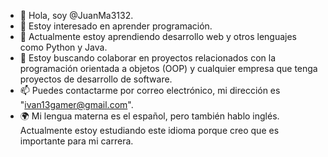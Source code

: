 - 👋 Hola, soy @JuanMa3132.
- 👀 Estoy interesado en aprender programación.
- 🌱 Actualmente estoy aprendiendo desarrollo web y otros lenguajes como Python y Java.
- 💞️ Estoy buscando colaborar en proyectos relacionados con la programación orientada a objetos (OOP) y cualquier empresa que tenga proyectos de desarrollo de software.
- 📫 Puedes contactarme por correo electrónico, mi dirección es "ivan13gamer@gmail.com".
- 🌍 Mi lengua materna es el español, pero también hablo inglés. Actualmente estoy estudiando este idioma porque creo que es importante para mi carrera.

<!---
JuanMa3132/JuanMa3132 is a ✨ special ✨ repository because its `README.md` (this file) appears on your GitHub profile.
You can click the Preview link to take a look at your changes.
--->

